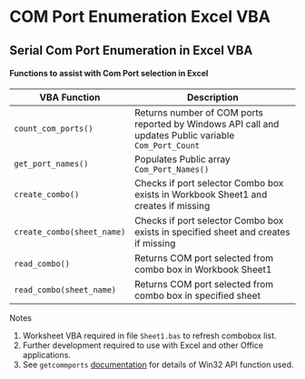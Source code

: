 # COM Port Enumeration Excel VBA
## Serial Com Port Enumeration in Excel VBA

#### Functions to assist with Com Port selection in Excel

| VBA Function                         | Description                                                                                                   |
| ------------------------------------ | --------------------------------------------------------------------------------------------------------------|
| `count_com_ports()`                  | Returns number of COM ports reported by Windows API call and updates Public variable `Com_Port_Count`         |
| `get_port_names()`                   | Populates Public array `Com_Port_Names()`                                                                     |
| `create_combo()`                     | Checks if port selector Combo box exists in Workbook Sheet1 and creates if missing                            |
| `create_combo(sheet_name)`           | Checks if port selector Combo box exists in specified sheet and creates if missing                            |
| `read_combo()`                       | Returns COM port selected from combo box in Workbook Sheet1                                                   |
| `read_combo(sheet_name)`             | Returns COM port selected from combo box in specified sheet                                                   |


Notes

1.  Worksheet VBA required in file `Sheet1.bas` to refresh combobox list. 
2.  Further development required to use with Excel and other Office applications.
3.  See `getcommports` [documentation](https://learn.microsoft.com/en-us/windows/win32/api/winbase/nf-winbase-getcommports) for details of Win32 API function used.
